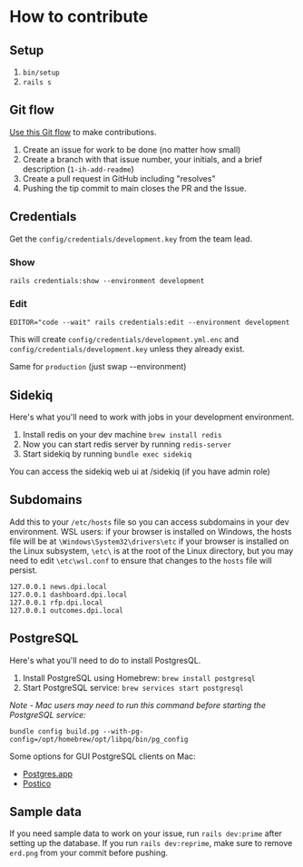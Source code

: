 # How to contribute

## Setup

1. `bin/setup`
1. `rails s`

## Git flow

[Use this Git flow](https://thoughtbot.com/playbook/developing/code-reviews) to make contributions.

1. Create an issue for work to be done (no matter how small)
2. Create a branch with that issue number, your initials, and a brief description (`1-ih-add-readme`)
3. Create a pull request in GitHub including "resolves"
4. Pushing the tip commit to main closes the PR and the Issue.


## Credentials

Get the `config/credentials/development.key` from the team lead.

### Show
`rails credentials:show --environment development`

### Edit
`EDITOR="code --wait" rails credentials:edit --environment development`

This will create `config/credentials/development.yml.enc` and `config/credentials/development.key` unless they already exist.

Same for `production` (just swap --environment)

## Sidekiq
Here's what you'll need to work with jobs in your development environment.

1. Install redis on your dev machine `brew install redis`
2. Now you can start redis server by running `redis-server`
3. Start sidekiq by running `bundle exec sidekiq`

You can access the sidekiq web ui at /sidekiq (if you have admin role)


## Subdomains

Add this to your `/etc/hosts` file so you can access subdomains in your dev environment.
WSL users: if your browser is installed on Windows, the hosts file will be at `\Windows\System32\drivers\etc`
           if your browser is installed on the Linux subsystem, `\etc\` is at the root of the Linux directory, but you may need to edit `\etc\wsl.conf` to ensure that changes to the `hosts` file will persist.

```
127.0.0.1 news.dpi.local
127.0.0.1 dashboard.dpi.local
127.0.0.1 rfp.dpi.local
127.0.0.1 outcomes.dpi.local
```

## PostgreSQL

Here's what you'll need to do to install PostgresQL. 

1. Install PostgreSQL using Homebrew: `brew install postgresql`
2. Start PostgreSQL service: `brew services start postgresql`

  *Note - Mac users may need to run this command before starting the PostgreSQL service:*

`bundle config build.pg --with-pg-config=/opt/homebrew/opt/libpq/bin/pg_config`

Some options for GUI PostgreSQL clients on Mac:
- [Postgres.app](https://postgresapp.com/)
- [Postico](https://eggerapps.at/postico/v1.php)


## Sample data

If you need sample data to work on your issue, run `rails dev:prime` after setting up the database.
If you run `rails dev:reprime`, make sure to remove `erd.png` from your commit before pushing.